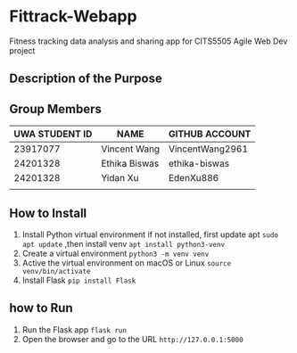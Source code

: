 # Fittrack-Webapp

Fitness tracking data analysis and sharing app for CITS5505 Agile Web Dev project

## Description of the Purpose

## Group Members

| UWA STUDENT ID | NAME         | GITHUB ACCOUNT  |
| -------------- | ------------ | --------------- |
| 23917077       | Vincent Wang | VincentWang2961 |
| 24201328       | Ethika Biswas| ethika-biswas   |
| 24201328       | Yidan Xu     | EdenXu886       |
|                |              |                 |

## How to Install

1. Install Python virtual environment if not installed, first update apt `sudo apt update` ,then install venv `apt install python3-venv`
2. Create a virtual environment `python3 -m venv venv`
3. Active the virtual environment on macOS or Linux  `source venv/bin/activate`
4. Install Flask `pip install Flask`

## how to Run

1. Run the Flask app `flask run`
2. Open the browser and go to the URL `http://127.0.0.1:5000`

